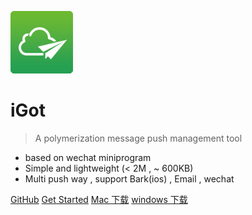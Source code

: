 
<img width="100" height="100" src="images/WechatIMG998.gif"/><br/>

# iGot

> A polymerization message push management tool

* based on wechat miniprogram
* Simple and lightweight (< 2M , ~ 600KB)
* Multi push way , support Bark(ios) , Email , wechat

[GitHub](https://github.com/wahao/Bark-MP-helper)
[Get Started](#quick-start)
[Mac 下载](#iGot-client)
[windows 下载](#iGot-client)